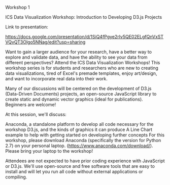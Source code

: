 Workshop 1

ICS Data Visualization Workshop: Introduction to Developing D3.js Projects

Link to presentation: 

https://docs.google.com/presentation/d/1SiQ4fPgye2rlv5QE02ELgfQnVxSTVQvQT3Olgo5NNag/edit?usp=sharing

Want to gain a larger audience for your research, have a better way to explore and validate data, and have the ability to see your data from different perspectives? Attend the ICS Data Visualization Workshops! This workshop series is for students and researchers who are new to creating data visualizations, tired of Excel's premade templates, enjoy art/design, and want to incorporate real data into their work.

Many of our discussions will be centered on the development of D3.js (Data-Driven Documents) projects, an open-source JavaScript library to create static and dynamic vector graphics (ideal for publications). Beginners are welcome!

At this session, we'll discuss:

Anaconda, a standalone platform to develop all code necessary for the workshop
D3.js, and the kinds of graphics it can produce
A Line Chart example to help with getting started on developing further concepts
For this workshop, please download Anaconda (specifically the version for Python 2.7) on your personal laptop. (https://www.anaconda.com/download/). Please bring your laptop to the workshop!

Attendees are not expected to have prior coding experience with JavaScript or D3.js. We'll use open-source and free software tools that are easy to install and will let you run all code without external applications or compiling.
